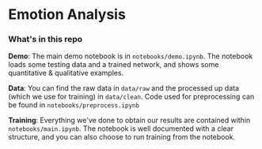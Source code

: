 # Emotion Analysis

### What's in this repo

**Demo**: The main demo notebook is in `notebooks/demo.ipynb`. The notebook loads some testing data and a trained network, and shows some quantitative & qualitative examples.

**Data**: You can find the raw data in `data/raw` and the processed up data (which we use for training) in `data/clean`. Code used for preprocessing can be found in `notebooks/preprocess.ipynb`

**Training**: Everything we've done to obtain our results are contained within `notebooks/main.ipynb`. The notebook is well documented with a clear structure, and you can also choose to run training from the notebook.

